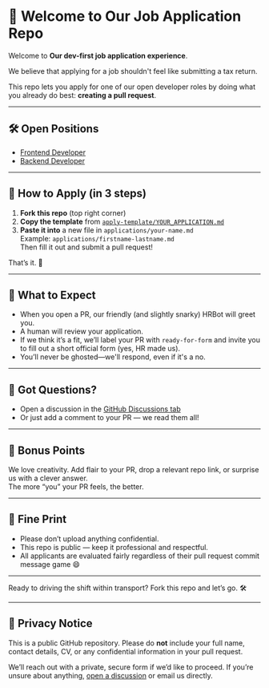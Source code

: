 # 👋 Welcome to Our Job Application Repo

Welcome to **Our dev-first job application experience**.

We believe that applying for a job shouldn't feel like submitting a tax return.

This repo lets you apply for one of our open developer roles by doing what you already do best: **creating a pull request**.

---

## 🛠️ Open Positions

- [Frontend Developer](positions/frontend-dev.md)
- [Backend Developer](positions/backend-dev.md)

---

## 🚀 How to Apply (in 3 steps)

1. **Fork this repo** (top right corner)
2. **Copy the template** from [`apply-template/YOUR_APPLICATION.md`](apply-template/YOUR_APPLICATION.md)
3. **Paste it into** a new file in `applications/your-name.md`  
   Example: `applications/firstname-lastname.md`  
   Then fill it out and submit a pull request!

That’s it. 🎉

---

## 🤖 What to Expect

- When you open a PR, our friendly (and slightly snarky) HRBot will greet you.
- A human will review your application.
- If we think it’s a fit, we’ll label your PR with `ready-for-form` and invite you to fill out a short official form (yes, HR made us).
- You’ll never be ghosted—we'll respond, even if it's a no.

---

## 💬 Got Questions?

- Open a discussion in the [GitHub Discussions tab](../../discussions)
- Or just add a comment to your PR — we read them all!

---

## 🌟 Bonus Points

We love creativity. Add flair to your PR, drop a relevant repo link, or surprise us with a clever answer.  
The more “you” your PR feels, the better.

---

## 📜 Fine Print

- Please don’t upload anything confidential.
- This repo is public — keep it professional and respectful.
- All applicants are evaluated fairly regardless of their pull request commit message game 😄

---

Ready to driving the shift within transport? Fork this repo and let’s go. 🛠️

---

## 🔐 Privacy Notice

This is a public GitHub repository. Please do **not** include your full name, contact details, CV, or any confidential information in your pull request.

We’ll reach out with a private, secure form if we’d like to proceed. If you’re unsure about anything, [open a discussion](../../discussions) or email us directly.

